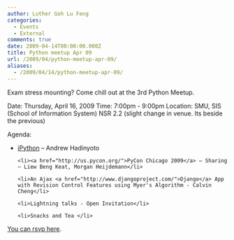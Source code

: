 ```yaml
---
author: Luther Goh Lu Feng
categories:
  - Events
  - External
comments: true
date: 2009-04-14T00:00:00.000Z
title: Python meetup Apr 09
url: /2009/04/python-meetup-apr-09/
aliases:
  - /2009/04/14/python-meetup-apr-09/
---
```


Exam stress mounting? Come chill out at the 3rd Python Meetup.

Date: Thursday, April 16, 2009
Time: 7:00pm - 9:00pm
Location: SMU, SIS (School of Information System) NSR 2.2 (slight change in venue. Its beside the previous)

Agenda:

<ul>
	<li><a href="http://ipython.scipy.org/moin/">iPython</a> – Andrew Hadinyoto</li>

	<li><a href="http://us.pycon.org/">PyCon Chicago 2009</a> – Sharing – Liew Beng Keat, Morgan Heijdemann</li>

	<li>An Ajax <a href="http://www.djangoproject.com/">Django</a> App with Revision Control Features using Myer's Algorithm - Calvin Cheng</li>

	<li>Lightning talks - Open Invitation</li>

	<li>Snacks and Tea </li>

</ul>
<a href="http://www.facebook.com/board.php?uid=18063885304#/event.php?eid=71969819960&ref=ts">
You can rsvp here</a>.
